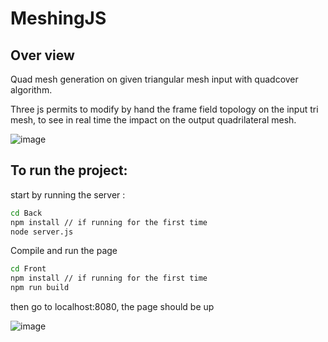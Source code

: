 # MeshingJS

## Over view
Quad mesh generation on given triangular mesh input with quadcover algorithm.

Three js permits to modify by hand the frame field topology on the input tri mesh, to see in real time the impact on the output quadrilateral mesh.

![image](https://user-images.githubusercontent.com/25902963/163735962-40a9e581-d2fc-4562-b194-4b16ca0197ec.png)

## To run the project: 
start by running the server :

```bash
cd Back
npm install // if running for the first time
node server.js
```

Compile and run the page
```bash
cd Front
npm install // if running for the first time
npm run build
```
then go to localhost:8080, the page should be up 


![image](https://user-images.githubusercontent.com/25902963/163884280-972ac74b-30b3-47b7-9462-93f106c6fa96.png)
